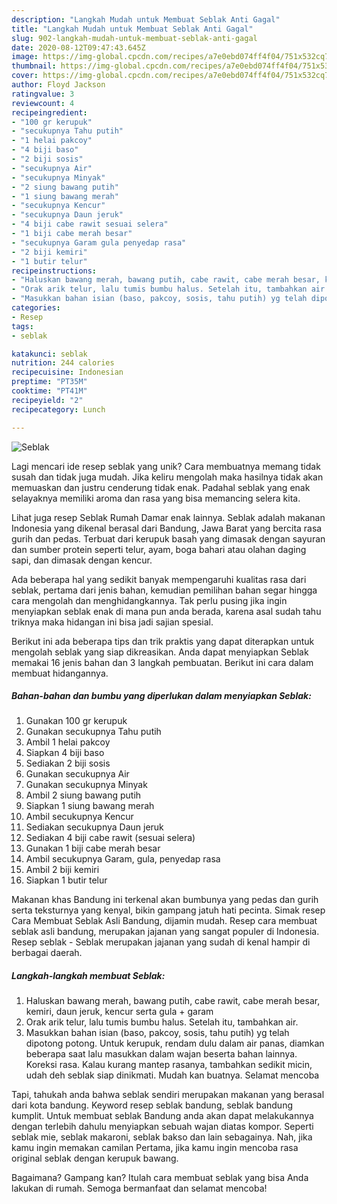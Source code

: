 ```yaml
---
description: "Langkah Mudah untuk Membuat Seblak Anti Gagal"
title: "Langkah Mudah untuk Membuat Seblak Anti Gagal"
slug: 902-langkah-mudah-untuk-membuat-seblak-anti-gagal
date: 2020-08-12T09:47:43.645Z
image: https://img-global.cpcdn.com/recipes/a7e0ebd074ff4f04/751x532cq70/seblak-foto-resep-utama.jpg
thumbnail: https://img-global.cpcdn.com/recipes/a7e0ebd074ff4f04/751x532cq70/seblak-foto-resep-utama.jpg
cover: https://img-global.cpcdn.com/recipes/a7e0ebd074ff4f04/751x532cq70/seblak-foto-resep-utama.jpg
author: Floyd Jackson
ratingvalue: 3
reviewcount: 4
recipeingredient:
- "100 gr kerupuk"
- "secukupnya Tahu putih"
- "1 helai pakcoy"
- "4 biji baso"
- "2 biji sosis"
- "secukupnya Air"
- "secukupnya Minyak"
- "2 siung bawang putih"
- "1 siung bawang merah"
- "secukupnya Kencur"
- "secukupnya Daun jeruk"
- "4 biji cabe rawit sesuai selera"
- "1 biji cabe merah besar"
- "secukupnya Garam gula penyedap rasa"
- "2 biji kemiri"
- "1 butir telur"
recipeinstructions:
- "Haluskan bawang merah, bawang putih, cabe rawit, cabe merah besar, kemiri, daun jeruk, kencur serta gula + garam"
- "Orak arik telur, lalu tumis bumbu halus. Setelah itu, tambahkan air."
- "Masukkan bahan isian (baso, pakcoy, sosis, tahu putih) yg telah dipotong potong. Untuk kerupuk, rendam dulu dalam air panas, diamkan beberapa saat lalu masukkan dalam wajan beserta bahan lainnya. Koreksi rasa. Kalau kurang mantep rasanya, tambahkan sedikit micin, udah deh seblak siap dinikmati. Mudah kan buatnya. Selamat mencoba"
categories:
- Resep
tags:
- seblak

katakunci: seblak 
nutrition: 244 calories
recipecuisine: Indonesian
preptime: "PT35M"
cooktime: "PT41M"
recipeyield: "2"
recipecategory: Lunch

---
```



![Seblak](https://img-global.cpcdn.com/recipes/a7e0ebd074ff4f04/751x532cq70/seblak-foto-resep-utama.jpg)

Lagi mencari ide resep seblak yang unik? Cara membuatnya memang tidak susah dan tidak juga mudah. Jika keliru mengolah maka hasilnya tidak akan memuaskan dan justru cenderung tidak enak. Padahal seblak yang enak selayaknya memiliki aroma dan rasa yang bisa memancing selera kita.

Lihat juga resep Seblak Rumah Damar enak lainnya. Seblak adalah makanan Indonesia yang dikenal berasal dari Bandung, Jawa Barat yang bercita rasa gurih dan pedas. Terbuat dari kerupuk basah yang dimasak dengan sayuran dan sumber protein seperti telur, ayam, boga bahari atau olahan daging sapi, dan dimasak dengan kencur.

Ada beberapa hal yang sedikit banyak mempengaruhi kualitas rasa dari seblak, pertama dari jenis bahan, kemudian pemilihan bahan segar hingga cara mengolah dan menghidangkannya. Tak perlu pusing jika ingin menyiapkan seblak enak di mana pun anda berada, karena asal sudah tahu triknya maka hidangan ini bisa jadi sajian spesial.


Berikut ini ada beberapa tips dan trik praktis yang dapat diterapkan untuk mengolah seblak yang siap dikreasikan. Anda dapat menyiapkan Seblak memakai 16 jenis bahan dan 3 langkah pembuatan. Berikut ini cara dalam membuat hidangannya.

<!--inarticleads1-->

##### Bahan-bahan dan bumbu yang diperlukan dalam menyiapkan Seblak:

1. Gunakan 100 gr kerupuk
1. Gunakan secukupnya Tahu putih
1. Ambil 1 helai pakcoy
1. Siapkan 4 biji baso
1. Sediakan 2 biji sosis
1. Gunakan secukupnya Air
1. Gunakan secukupnya Minyak
1. Ambil 2 siung bawang putih
1. Siapkan 1 siung bawang merah
1. Ambil secukupnya Kencur
1. Sediakan secukupnya Daun jeruk
1. Sediakan 4 biji cabe rawit (sesuai selera)
1. Gunakan 1 biji cabe merah besar
1. Ambil secukupnya Garam, gula, penyedap rasa
1. Ambil 2 biji kemiri
1. Siapkan 1 butir telur


Makanan khas Bandung ini terkenal akan bumbunya yang pedas dan gurih serta teksturnya yang kenyal, bikin gampang jatuh hati pecinta. Simak resep Cara Membuat Seblak Asli Bandung, dijamin mudah. Resep cara membuat seblak asli bandung, merupakan jajanan yang sangat populer di Indonesia. Resep seblak - Seblak merupakan jajanan yang sudah di kenal hampir di berbagai daerah. 

<!--inarticleads2-->

##### Langkah-langkah membuat Seblak:

1. Haluskan bawang merah, bawang putih, cabe rawit, cabe merah besar, kemiri, daun jeruk, kencur serta gula + garam
1. Orak arik telur, lalu tumis bumbu halus. Setelah itu, tambahkan air.
1. Masukkan bahan isian (baso, pakcoy, sosis, tahu putih) yg telah dipotong potong. Untuk kerupuk, rendam dulu dalam air panas, diamkan beberapa saat lalu masukkan dalam wajan beserta bahan lainnya. Koreksi rasa. Kalau kurang mantep rasanya, tambahkan sedikit micin, udah deh seblak siap dinikmati. Mudah kan buatnya. Selamat mencoba


Tapi, tahukah anda bahwa seblak sendiri merupakan makanan yang berasal dari kota bandung. Keyword resep seblak bandung, seblak bandung kumplit. Untuk membuat seblak Bandung anda akan dapat melakukannya dengan terlebih dahulu menyiapkan sebuah wajan diatas kompor. Seperti seblak mie, seblak makaroni, seblak bakso dan lain sebagainya. Nah, jika kamu ingin memakan camilan Pertama, jika kamu ingin mencoba rasa original seblak dengan kerupuk bawang. 

Bagaimana? Gampang kan? Itulah cara membuat seblak yang bisa Anda lakukan di rumah. Semoga bermanfaat dan selamat mencoba!
